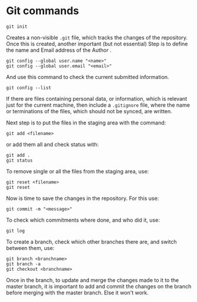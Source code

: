 # Git commands

```
git init
```

Creates a non-visible `.git` file, which tracks the changes of the repository.
Once this is created, another important (but not essential) Step is to define the name and Email address of the Author .

```
git config --global user.name "<name>"
git config --global user.email "<email>"
```

And use this command to check the current submitted information.

```
git config --list
```

If there are files containing personal data, or information, which is relevant just for the current machine, then include a `.gitignore` file, where the name or terminations of the files, which should not be synced, are written.

Next step is to put the files in the staging area with the command:

```
git add <filename>
```

or add them all and check status with:

```
git add .
git status
```

To remove single or all the files from the staging area, use:

```
git reset <filename>
git reset
```

Now is time to save the changes in the repository. For this use:

```
git commit -m "<message>"
```

To check which commitments where done, and who did it, use:

```
git log
```

To create a branch, check which other branches there are, and switch between them, use:

```
git branch <branchname>
git branch -a
git checkout <branchname>
```

Once in the branch, to update and merge the changes made to it to the master branch, it is important to add and commit the changes on the branch before merging with the master branch. Else it won't work.
